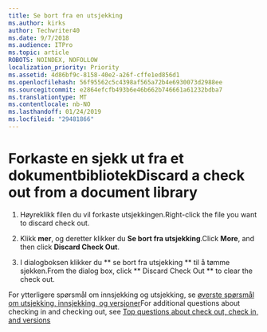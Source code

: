 ```yaml
---
title: Se bort fra en utsjekking
ms.author: kirks
author: Techwriter40
ms.date: 9/7/2018
ms.audience: ITPro
ms.topic: article
ROBOTS: NOINDEX, NOFOLLOW
localization_priority: Priority
ms.assetid: 4d86bf9c-8158-40e2-a26f-cffe1ed856d1
ms.openlocfilehash: 56f95562c5c4398af565a72b4e6930073d2988ee
ms.sourcegitcommit: e2864efcfb493b6e46b662b746661a61232bdba7
ms.translationtype: MT
ms.contentlocale: nb-NO
ms.lasthandoff: 01/24/2019
ms.locfileid: "29481866"
---
```

# <a name="discard-a-check-out-from-a-document-library"></a><span data-ttu-id="3eedf-102">Forkaste en sjekk ut fra et dokumentbibliotek</span><span class="sxs-lookup"><span data-stu-id="3eedf-102">Discard a check out from a document library</span></span>

1. <span data-ttu-id="3eedf-103">Høyreklikk filen du vil forkaste utsjekkingen.</span><span class="sxs-lookup"><span data-stu-id="3eedf-103">Right-click the file you want to discard check out.</span></span>
    
2. <span data-ttu-id="3eedf-104">Klikk **mer**, og deretter klikker du **Se bort fra utsjekking**.</span><span class="sxs-lookup"><span data-stu-id="3eedf-104">Click **More**, and then click **Discard Check Out**.</span></span> 
    
3. <span data-ttu-id="3eedf-105">I dialogboksen klikker du \*\* se bort fra utsjekking \*\* til å tømme sjekken.</span><span class="sxs-lookup"><span data-stu-id="3eedf-105">From the dialog box, click \*\* Discard Check Out \*\* to clear the check out.</span></span> 
    
<span data-ttu-id="3eedf-106">For ytterligere spørsmål om innsjekking og utsjekking, se [øverste spørsmål om utsjekking, innsjekking, og versjoner](https://go.microsoft.com/fwlink/?linkid=2018786)</span><span class="sxs-lookup"><span data-stu-id="3eedf-106">For additional questions about checking in and checking out, see [Top questions about check out, check in, and versions](https://go.microsoft.com/fwlink/?linkid=2018786)</span></span>
  

